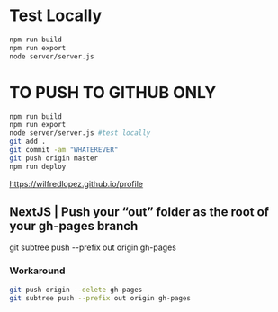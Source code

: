 # Test Locally 
```bash
npm run build
npm run export
node server/server.js
```
# TO PUSH TO GITHUB ONLY
```bash
npm run build
npm run export
node server/server.js #test locally
git add .
git commit -am "WHATEREVER"
git push origin master
npm run deploy
```
https://wilfredlopez.github.io/profile


## NextJS | Push your “out” folder as the root of your gh-pages branch
git subtree push --prefix out origin gh-pages


### Workaround

```bash
git push origin --delete gh-pages
git subtree push --prefix out origin gh-pages
```